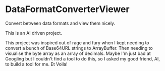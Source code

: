 # DataFormatConverterViewer
Convert between data formats and view them nicely.

This is an AI driven project.

This project was inspired out of rage and fury when I kept needing to convert a bunch of Base64URL strings to ArrayBuffer. Then needing to visualise the byte array as an array of decimals.
Maybe I'm just bad at Googling but I couldn't find a tool to do this, so I asked my good friend, AI, to build a tool for me. Et Voila!
